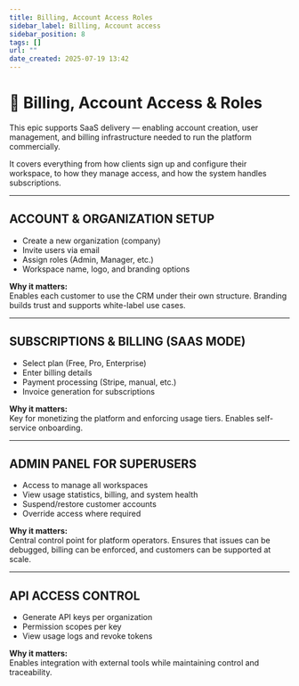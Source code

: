 ```yaml
---
title: Billing, Account Access Roles
sidebar_label: Billing, Account access
sidebar_position: 8
tags: []
url: ""
date_created: 2025-07-19 13:42
---
```

# 🧾 Billing, Account Access & Roles

This epic supports SaaS delivery — enabling account creation, user management, and billing infrastructure needed to run the platform commercially.

It covers everything from how clients sign up and configure their workspace, to how they manage access, and how the system handles subscriptions.

---
## ACCOUNT & ORGANIZATION SETUP

- Create a new organization (company)
- Invite users via email
- Assign roles (Admin, Manager, etc.)
- Workspace name, logo, and branding options

**Why it matters:**  
Enables each customer to use the CRM under their own structure. Branding builds trust and supports white-label use cases.

---
## SUBSCRIPTIONS & BILLING (SAAS MODE)

- Select plan (Free, Pro, Enterprise)
- Enter billing details
- Payment processing (Stripe, manual, etc.)
- Invoice generation for subscriptions

**Why it matters:**  
Key for monetizing the platform and enforcing usage tiers. Enables self-service onboarding.

---
## ADMIN PANEL FOR SUPERUSERS

- Access to manage all workspaces
- View usage statistics, billing, and system health
- Suspend/restore customer accounts
- Override access where required

**Why it matters:**  
Central control point for platform operators. Ensures that issues can be debugged, billing can be enforced, and customers can be supported at scale.

---
## API ACCESS CONTROL

- Generate API keys per organization
- Permission scopes per key
- View usage logs and revoke tokens

**Why it matters:**  
Enables integration with external tools while maintaining control and traceability.
